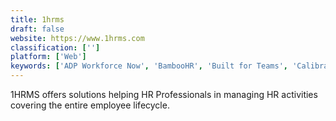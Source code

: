 ```yaml
---
title: 1hrms
draft: false 
website: https://www.1hrms.com
classification: ['']
platform: ['Web']
keywords: ['ADP Workforce Now', 'BambooHR', 'Built for Teams', 'Calibrace', 'CharlieHR', 'GreytHR', 'HR Cloud People', 'Heartpace', 'Humi', 'Innform', 'Kolay iK', 'Merinio Workforce Automation', 'Namely', 'PeopleForce', 'SilkRoad Technology', 'Skilo', 'SutiHR', 'TeamSpirit', 'Trello', 'sumHR']
---
```

1HRMS offers solutions helping HR Professionals in managing HR activities covering the entire employee lifecycle.